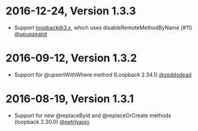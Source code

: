 2016-12-24, Version 1.3.3
=========================
* Support loopback@3.x, which uses disableRemoteMethodByName (#11) [@upupzealot](https://github.com/upupzealot)

2016-09-12, Version 1.3.2
=========================
* Support for @upsertWithWhere method (Loopback 2.34.1) [@zeddsdead](https://github.com/zeddsdead)

2016-08-19, Version 1.3.1
=========================
* Support for new @replaceById and @replaceOrCreate methods (loopback 2.30.0) [@petrlyapin](https://github.com/petrlyapin)
